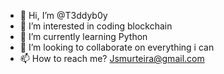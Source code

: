 - 👋 Hi, I’m @T3ddyb0y
- 👀 I’m interested in coding blockchain 
- 🌱 I’m currently learning Python
- 💞️ I’m looking to collaborate on everything i can 
- 📫 How to reach me? Jsmurteira@gmail.com

<!---
T3ddyb0y/T3ddyb0y is a ✨ special ✨ repository because its `README.md` (this file) appears on your GitHub profile.
You can click the Preview link to take a look at your changes.
--->
